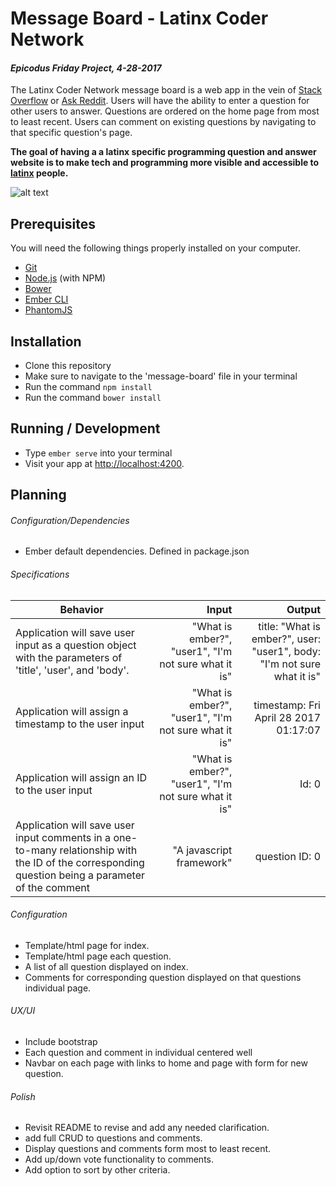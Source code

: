 # Message Board - Latinx Coder Network
#### _Epicodus Friday Project, 4-28-2017_
The Latinx Coder Network message board is a web app in the vein of [Stack Overflow](http://stackoverflow.com/) or [Ask Reddit](https://www.reddit.com/r/AskReddit/). Users will have the ability to enter a question for other users to answer. Questions are ordered on the home page from most to least recent. Users can comment on existing questions by navigating to that specific question's page.

**The goal of having a a latinx specific programming question and answer website is to make tech and programming more visible and accessible to [latinx](http://www.complex.com/life/2016/04/latinx/) people.**

![alt text](http://swarthmorephoenix.com/wp-content/uploads/2015/11/300773.jpg)

## Prerequisites

You will need the following things properly installed on your computer.

* [Git](https://git-scm.com/)
* [Node.js](https://nodejs.org/) (with NPM)
* [Bower](https://bower.io/)
* [Ember CLI](https://ember-cli.com/)
* [PhantomJS](http://phantomjs.org/)

## Installation

* Clone this repository
* Make sure to navigate to the 'message-board' file in your terminal
* Run the command `npm install`
*  Run the command `bower install`

## Running / Development

* Type `ember serve` into your terminal
* Visit your app at [http://localhost:4200](http://localhost:4200).

## Planning

###### Configuration/Dependencies

  * Ember default dependencies. Defined in package.json


###### Specifications

| Behavior | Input |  Output |
| -------- | ------: | -------: |
| Application will save user input  as a question object with the parameters of 'title', 'user', and 'body'.| "What is ember?", "user1", "I'm not sure what it is" | title: "What is ember?", user: "user1", body: "I'm not sure what it is"|
| Application will assign a timestamp to the user input | "What is ember?", "user1", "I'm not sure what it is" | timestamp: Fri April 28 2017 01:17:07 |
| Application will assign an ID to the user input | "What is ember?", "user1", "I'm not sure what it is" | Id: 0 |
| Application will save user input comments in a one-to-many relationship with the ID of the corresponding question being a parameter of the comment | "A javascript framework" | question ID: 0 |

###### Configuration

  * Template/html page for index.
  * Template/html page each question.
  * A list of all question displayed on index.
  * Comments for corresponding question displayed on that questions individual page.

###### UX/UI

  * Include bootstrap
  * Each question and comment in individual centered well
  * Navbar on each page with links to home and page with form for new question.

###### Polish

  * Revisit README to revise and add any needed clarification.
  * add full CRUD to questions and comments.
  * Display questions and comments form most to least recent.
  * Add up/down vote functionality to comments.
  * Add option to sort by other criteria.
